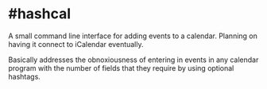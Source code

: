 \#hashcal
========

A small command line interface for adding events to a calendar. Planning on having it connect to iCalendar eventually. 

Basically addresses the obnoxiousness of entering in events in any calendar program with the number of fields that they require by using optional hashtags.